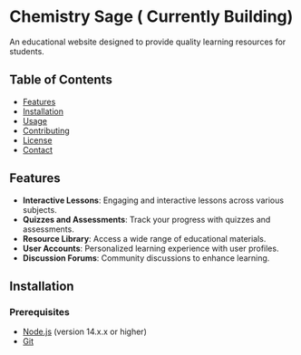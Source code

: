 # Chemistry Sage ( Currently Building)

An educational website designed to provide quality learning resources for students.

## Table of Contents

- [Features](#features)
- [Installation](#installation)
- [Usage](#usage)
- [Contributing](#contributing)
- [License](#license)
- [Contact](#contact)

## Features

- **Interactive Lessons**: Engaging and interactive lessons across various subjects.
- **Quizzes and Assessments**: Track your progress with quizzes and assessments.
- **Resource Library**: Access a wide range of educational materials.
- **User Accounts**: Personalized learning experience with user profiles.
- **Discussion Forums**: Community discussions to enhance learning.

## Installation

### Prerequisites

- [Node.js](https://nodejs.org/) (version 14.x.x or higher)
- [Git](https://git-scm.com/)
